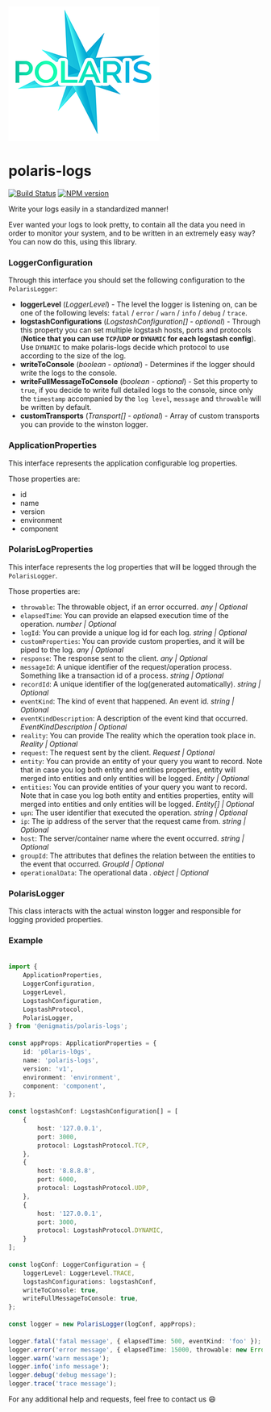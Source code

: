 ![Polaris-logo](static/img/polaris-sm.png)

# polaris-logs

[![Build Status](https://travis-ci.com/Enigmatis/polaris-logs.svg?branch=develop)](https://travis-ci.com/Enigmatis/polaris-logs)
[![NPM version](https://img.shields.io/npm/v/@enigmatis/polaris-logs.svg?style=flat-square)](https://www.npmjs.com/package/@enigmatis/polaris-logs)

Write your logs easily in a standardized manner!

Ever wanted your logs to look pretty, to contain all the data you need in order to monitor your system, and to be written in an extremely easy way? You can now do this, using this library.

### LoggerConfiguration

Through this interface you should set the following configuration to the `PolarisLogger`:

-   **loggerLevel** (_LoggerLevel_) - The level the logger is listening on, can be one of the following levels: `fatal` /
    `error` / `warn` / `info` / `debug` / `trace`.
-   **logstashConfigurations** (_LogstashConfiguration[] - optional_) - Through this property you can set multiple logstash
    hosts, ports and protocols (**Notice that you can use `TCP`/`UDP` or `DYNAMIC` for each logstash config**).
    Use `DYNAMIC` to make polaris-logs decide which protocol to use according to the size of the log.
-   **writeToConsole** (_boolean - optional_) - Determines if the logger should write the logs to the console.
-   **writeFullMessageToConsole** (_boolean - optional_) - Set this property to `true`, if you decide to write full
    detailed logs to the console, since only the `timestamp` accompanied by the `log level`, `message` and
    `throwable` will be written by default.
-   **customTransports** (_Transport[] - optional_) - Array of custom transports you can provide to the winston logger.

### ApplicationProperties

This interface represents the application configurable log properties.

Those properties are:

-   id
-   name
-   version
-   environment
-   component

### PolarisLogProperties

This interface represents the log properties that will be logged through the `PolarisLogger`.

Those properties are:

-   `throwable`: The throwable object, if an error occurred. _any | Optional_
-   `elapsedTime`: You can provide an elapsed execution time of the operation. _number | Optional_
-   `logId`: You can provide a unique log id for each log. _string | Optional_
-   `customProperties`: You can provide custom properties, and it will be piped to the log. _any | Optional_
-   `response`: The response sent to the client. _any | Optional_
-   `messageId`: A unique identifier of the request/operation process. Something like a transaction id of a process. _string | Optional_
-   `recordId`: A unique identifier of the log(generated automatically). _string | Optional_
-   `eventKind`: The kind of event that happened. An event id. _string | Optional_
-   `eventKindDescription`: A description of the event kind that occurred. _EventKindDescription | Optional_
-   `reality`: You can provide The reality which the operation took place in. _Reality | Optional_
-   `request`: The request sent by the client. _Request | Optional_
-   `entity`: You can provide an entity of your query you want to record. Note that in case you log both entity and entities properties, entity will merged into entities and only entities will be logged. _Entity | Optional_
-   `entities`: You can provide entities of your query you want to record. Note that in case you log both entity and entities properties, entity will merged into entities and only entities will be logged. _Entity[] | Optional_
-   `upn`: The user identifier that executed the operation. _string | Optional_
-   `ip`: The ip address of the server that the request came from. _string | Optional_
-   `host`: The server/container name where the event occurred. _string | Optional_
-   `groupId`: The attributes that defines the relation between the entities to the event that occurred. _GroupId | Optional_
-   `operationalData`: The operational data . _object | Optional_

### PolarisLogger

This class interacts with the actual winston logger and responsible for logging provided properties.

### Example

```TypeScript

import {
    ApplicationProperties,
    LoggerConfiguration,
    LoggerLevel,
    LogstashConfiguration,
    LogstashProtocol,
    PolarisLogger,
} from '@enigmatis/polaris-logs';

const appProps: ApplicationProperties = {
    id: 'p0laris-l0gs',
    name: 'polaris-logs',
    version: 'v1',
    environment: 'environment',
    component: 'component',
};

const logstashConf: LogstashConfiguration[] = [
    {
        host: '127.0.0.1',
        port: 3000,
        protocol: LogstashProtocol.TCP,
    },
    {
        host: '8.8.8.8',
        port: 6000,
        protocol: LogstashProtocol.UDP,
    },
    {
        host: '127.0.0.1',
        port: 3000,
        protocol: LogstashProtocol.DYNAMIC,
    }
];

const logConf: LoggerConfiguration = {
    loggerLevel: LoggerLevel.TRACE,
    logstashConfigurations: logstashConf,
    writeToConsole: true,
    writeFullMessageToConsole: true,
};

const logger = new PolarisLogger(logConf, appProps);

logger.fatal('fatal message', { elapsedTime: 500, eventKind: 'foo' });
logger.error('error message', { elapsedTime: 15000, throwable: new Error('oops') });
logger.warn('warn message');
logger.info('info message');
logger.debug('debug message');
logger.trace('trace message');

```

For any additional help and requests, feel free to contact us :smile:
